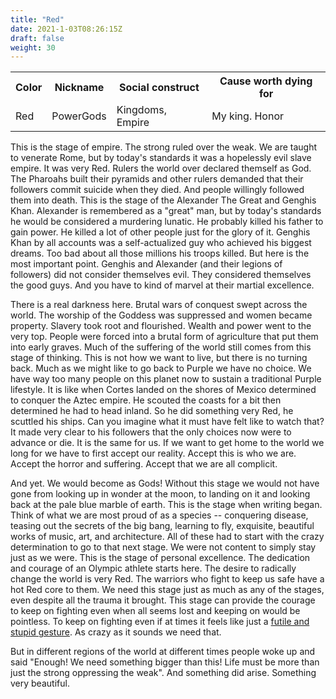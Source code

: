 ```yaml
---
title: "Red"
date: 2021-1-03T08:26:15Z
draft: false
weight: 30
---
```

<table style="width:100%">
  <tr>
    <th>Color</th>
    <th>Nickname</th>
    <th>Social construct</th>
    <th>Cause worth dying for</th>
  </tr>
  <tr id="Red">
    <td>Red</td>
    <td>PowerGods</td>
    <td>Kingdoms, Empire</td>
    <td>My king. Honor</td>
  </tr>
</table>

This is the stage of empire. The strong ruled over the weak. We are taught to venerate Rome, but by today's standards it was a hopelessly evil slave empire. It was very Red. Rulers the world over declared themself as God. The Pharoahs built their pyramids and other rulers demanded that their followers commit suicide when they died. And people willingly followed them into death. This is the stage of the Alexander The Great and Genghis Khan. Alexander is remembered as a "great" man, but by today's standards he would be considered a murdering lunatic. He probably killed his father to gain power. He killed a lot of other people just for the glory of it. Genghis Khan by all accounts was a self-actualized guy who achieved his biggest dreams. Too bad about all those millions his troops killed. But here is the most important point. Genghis and Alexander (and their legions of followers) did not consider themselves evil. They considered themselves the good guys. And you have to kind of marvel at their martial excellence.

There is a real darkness here. Brutal wars of conquest swept across the world. The worship of the Goddess was suppressed and women became property. Slavery took root and flourished. Wealth and power went to the very top. People were forced into a brutal form of agriculture that put them into early graves. Much of the suffering of the world still comes from this stage of thinking. This is not how we want to live, but there is no turning back. Much as we might like to go back to Purple we have no choice. We have way too many people on this planet now to sustain a traditional Purple lifestyle. It is like when Cortes landed on the shores of Mexico determined to conquer the Aztec empire. He scouted the coasts for a bit then determined he had to head inland. So he did something very Red, he scuttled his ships. Can you imagine what it must have felt like to watch that? It made very clear to his followers that the only choices now were to advance or die. It is the same for us. If we want to get home to the world we long for we have to first accept our reality. Accept this is who we are. Accept the horror and suffering. Accept that we are all complicit.

And yet. We would become as Gods! Without this stage we would not have gone from looking up in wonder at the moon, to landing on it and looking back at the pale blue marble of earth. This is the stage when writing began. Think of what we are most proud of as a species -- conquering disease, teasing out the secrets of the big bang, learning to fly, exquisite, beautiful works of music, art, and architecture. All of these had to start with the crazy determination to go to that next stage. We were not content to simply stay just as we were. This is the stage of personal excellence. The dedication and courage of an Olympic athlete starts here. The desire to radically change the world is very Red. The warriors who fight to keep us safe have a hot Red core to them. We need this stage just as much as any of the stages, even despite all the trauma it brought. This stage can provide the courage to keep on fighting even when all seems lost and keeping on would be pointless. To keep on fighting even if at times it feels like just a [futile and stupid gesture](https://youtu.be/q7vtWB4owdE). As crazy as it sounds we need that.

But in different regions of the world at different times people woke up and said "Enough! We need something bigger than this! Life must be more than just the strong oppressing the weak". And something did arise. Something very beautiful.
